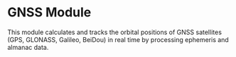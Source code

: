 # GNSS Module
This module calculates and tracks the orbital positions of GNSS satellites (GPS, GLONASS, Galileo, BeiDou) in real time by processing ephemeris and almanac data.
